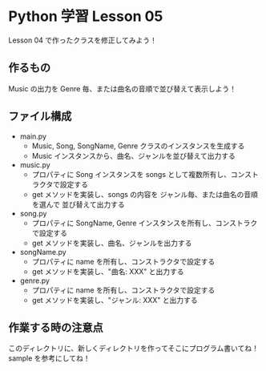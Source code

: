 # Python 学習 Lesson 05
Lesson 04 で作ったクラスを修正してみよう！

## 作るもの
Music の出力を Genre 毎、または曲名の音順で並び替えて表示しよう！

## ファイル構成
- main.py
  - Music, Song, SongName, Genre クラスのインスタンスを生成する
  - Music インスタンスから、曲名、ジャンルを並び替えて出力する
- music.py
  - プロパティに Song インスタンスを songs として複数所有し、コンストラクタで設定する
  - get メソッドを実装し、songs の内容を ジャンル毎、または曲名の音順を選んで 並び替えて出力する
- song.py
  - プロパティに SongName, Genre インスタンスを所有し、コンストラクで設定する
  - get メソッドを実装し、曲名、ジャンルを出力する
- songName.py
  - プロパティに name を所有し、コンストラクタで設定する
  - get メソッドを実装し、"曲名: XXX" と出力する
- genre.py
  - プロパティに name を所有し、コンストラクタで設定する
  - get メソッドを実装し、"ジャンル: XXX" と出力する

## 作業する時の注意点
このディレクトリに、新しくディレクトリを作ってそこにプログラム書いてね！
sample を参考にしてね！
